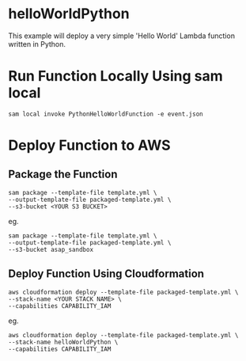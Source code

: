 # helloWorldPython

This example will deploy a very simple 'Hello World' Lambda function written in Python.

# Run Function Locally Using sam local

```
sam local invoke PythonHelloWorldFunction -e event.json
```

# Deploy Function to AWS

## Package the Function

```
sam package --template-file template.yml \
--output-template-file packaged-template.yml \
--s3-bucket <YOUR S3 BUCKET>
```

eg.

```
sam package --template-file template.yml \
--output-template-file packaged-template.yml \
--s3-bucket asap_sandbox
```

## Deploy Function Using Cloudformation

```
aws cloudformation deploy --template-file packaged-template.yml \
--stack-name <YOUR STACK NAME> \
--capabilities CAPABILITY_IAM
```

eg.

```
aws cloudformation deploy --template-file packaged-template.yml \
--stack-name helloWorldPython \
--capabilities CAPABILITY_IAM
```
